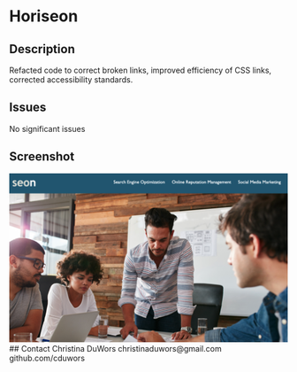 # Horiseon


## Description
Refacted  code to correct broken links, improved efficiency of CSS links, corrected accessibility standards.

## Issues
No significant issues


## Screenshot
<img src="./assets/images/homepage.png"/>
## Contact
Christina DuWors
christinaduwors@gmail.com
github.com/cduwors
